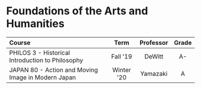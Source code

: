 # Foundations of the Arts and Humanities

| Course                                             |    Term    | Professor | Grade |
| :------------------------------------------------- | :--------: | :-------: | :---: |
| PHILOS 3 - Historical Introduction to Philosophy   |  Fall '19  |  DeWitt   |  A-   |
| JAPAN 80 - Action and Moving Image in Modern Japan | Winter '20 | Yamazaki  |   A   |